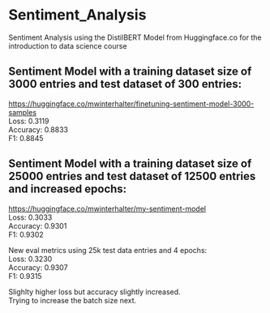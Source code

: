 # Sentiment_Analysis
Sentiment Analysis using the DistilBERT Model from Huggingface.co for the introduction to data science course

## Sentiment Model with a training dataset size of 3000 entries and test dataset of 300 entries:
https://huggingface.co/mwinterhalter/finetuning-sentiment-model-3000-samples <br>
Loss: 0.3119 <br>
Accuracy: 0.8833 <br>
F1: 0.8845 <br>

## Sentiment Model with a training dataset size of 25000 entries and test dataset of 12500 entries and increased epochs:
https://huggingface.co/mwinterhalter/my-sentiment-model <br>
Loss: 0.3033 <br>
Accuracy: 0.9301 <br>
F1: 0.9302 <br>

New eval metrics using 25k test data entries and 4 epochs: <br>
Loss: 0.3230 <br>
Accuracy: 0.9307 <br>
F1: 0.9315 <br>

Slighlty higher loss but accuracy slightly increased. <br>
Trying to increase the batch size next.
